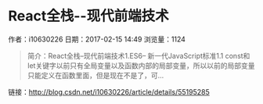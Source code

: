 # React全栈--现代前端技术
作者：i10630226
日期：2017-02-15 14:49
浏览量：1124
> 简介：React全栈–现代前端技术1.ES6– 新一代JavaScript标准1.1 const和let关键字以前只有全局变量以及函数内部的局部变量，所以以前的局部变量只能定义在函数里面，但是现在不是了，可...

 链接：http://blog.csdn.net/i10630226/article/details/55195285
